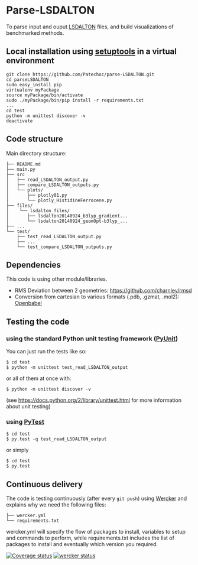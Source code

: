 # Parse-LSDALTON

To parse input and ouput [LSDALTON](http://daltonprogram.org/) files, and build visualizations of benchmarked methods.

## Local installation using [setuptools](https://pythonhosted.org/setuptools/setuptools.html) in a virtual environment
```
git clone https://github.com/Patechoc/parse-LSDALTON.git
cd parseLSDALTON
sudo easy_install pip
virtualenv myPackage
source myPackage/bin/activate
sudo ./myPackage/bin/pip install -r requirements.txt
...
cd test
python -m unittest discover -v
deactivate
```

## Code structure

Main directory structure:
```
├── README.md
├── main.py
├── src
│   ├── read_LSDALTON_output.py
│   ├── compare_LSDALTON_outputs.py
│   └── plots/
│       ├── plotly01.py
│       └── plotly_HistidineFerrocene.py
├── files/
│    └── lsdalton_files/
│       ├── lsdalton20140924_b3lyp_gradient...
│       └── lsdalton20140924_geomOpt-b3lyp_...
├── ...
└── test/
    ├── test_read_LSDALTON_output.py
    ├── ...
    └── test_compare_LSDALTON_outputs.py
```

## Dependencies
This code is using other module/libraries.
- RMS Deviation between 2 geometries: https://github.com/charnley/rmsd
- Conversion from cartesian to various formats (.pdb, .gzmat, .mol2): [Openbabel ](http://openbabel.org/)


## Testing the code
### using the standard Python unit testing framework ([PyUnit](https://docs.python.org/2/library/unittest.html))
You can just run the tests like so:
```
$ cd test
$ python -m unittest test_read_LSDALTON_output
```
or all of them at once with:
```
$ python -m unittest discover -v
```
(see https://docs.python.org/2/library/unittest.html for more information about unit testing)

### using [PyTest](http://pytest.org/)
```
$ cd test
$ py.test -q test_read_LSDALTON_output
```
or simply
```
$ cd test
$ py.test
```

## Continuous delivery
The code is testing continuously (after every `git push`) using [Wercker](http://wercker.com/) and explains why we need the following files:
```
├── wercker.yml
└── requirements.txt
```
wercker.yml will specify the flow of packages to install, variables to setup and commands to perform, while requirements.txt includes the list of packages to install and eventually which version you required.

[![Coverage status](https://coveralls.io/repos/z4r/python-coveralls/badge.png?branch=master)](https://coveralls.io/r/z4r/python-coveralls)
[![wercker status](https://app.wercker.com/status/723dc9ae58f0940dcdab0d2379126fa9/m "wercker status")](https://app.wercker.com/project/bykey/723dc9ae58f0940dcdab0d2379126fa9)

